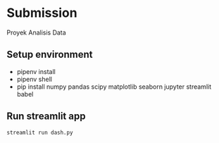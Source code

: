# Submission
Proyek Analisis Data

## Setup environment
- pipenv install
- pipenv shell
- pip install numpy pandas scipy matplotlib seaborn jupyter streamlit babel 

## Run streamlit app
```
streamlit run dash.py
```
